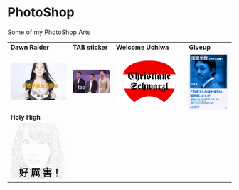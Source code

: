 # PhotoShop
Some of my PhotoShop Arts


|||||
|-----------|-----------|--------------|------|
|**Dawn Raider**|**TAB sticker**|**Welcome Uchiwa**|**Giveup**|
|![lin photo][lin]|![TAB sticker][TAB]|![uchiwa front][front]|![GiveUp cover][GiveUp]|
|**Holy High**||||
|![HH cover][HH]||||

[lin]:https://github.com/hanzg2014/PhotoShop/blob/master/DawnRaider/parody2.JPG
[TAB]:https://github.com/hanzg2014/PhotoShop/blob/master/TAB/tab_1.png
[front]:https://github.com/hanzg2014/PhotoShop/blob/master/WelcomeUchiwa/Front.png
[GiveUp]:https://github.com/hanzg2014/PhotoShop/blob/master/GiveUp/giveup.png
[HH]:https://github.com/hanzg2014/PhotoShop/blob/master/HolyHigh/HolyHigh_2_4.png
